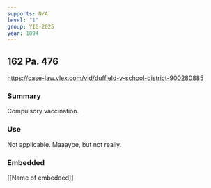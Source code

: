 ```yaml
---
supports: N/A
level: "1"
group: YIG-2025
year: 1894
---
```

## 162 Pa. 476

https://case-law.vlex.com/vid/duffield-v-school-district-900280885

### Summary

Compulsory vaccination. 

### Use

Not applicable. Maaaybe, but not really.

### Embedded

[[Name of embedded]]